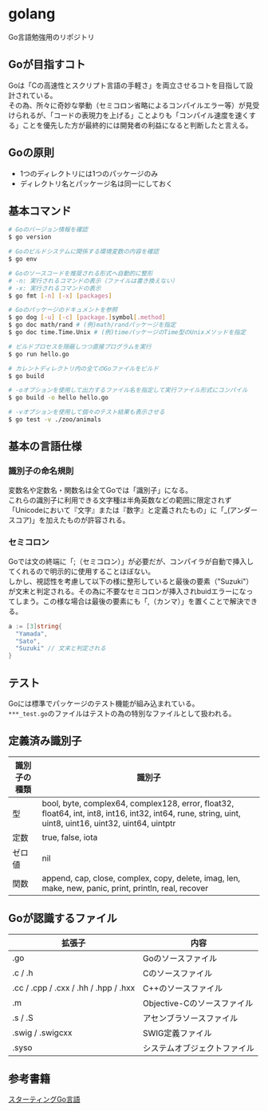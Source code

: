 # golang
Go言語勉強用のリポジトリ

## Goが目指すコト
Goは「Cの高速性とスクリプト言語の手軽さ」を両立させるコトを目指して設計されている。  
その為、所々に奇妙な挙動（セミコロン省略によるコンパイルエラー等）が見受けられるが、「コードの表現力を上げる」ことよりも「コンパイル速度を速くする」ことを優先した方が最終的には開発者の利益になると判断したと言える。

## Goの原則
- 1つのディレクトリには1つのパッケージのみ
- ディレクトリ名とパッケージ名は同一にしておく

## 基本コマンド
```bash
# Goのバージョン情報を確認
$ go version

# Goのビルドシステムに関係する環境変数の内容を確認
$ go env

# Goのソースコードを推奨される形式へ自動的に整形
# -n: 実行されるコマンドの表示（ファイルは書き換えない）
# -x: 実行されるコマンドの表示
$ go fmt [-n] [-x] [packages]

# Goのパッケージのドキュメントを参照
$ go dog [-u] [-c] [package.]symbol[.method]
$ go doc math/rand # (例)math/randパッケージを指定
$ go doc time.Time.Unix # (例)timeパッケージのTime型のUnixメソッドを指定

# ビルドプロセスを隠蔽しつつ直接プログラムを実行
$ go run hello.go

# カレントディレクトリ内の全てのGoファイルをビルド
$ go build

# -oオプションを使用して出力するファイル名を指定して実行ファイル形式にコンパイル
$ go build -o hello hello.go

# -vオプションを使用して個々のテスト結果も表示させる
$ go test -v ./zoo/animals
```

## 基本の言語仕様

### 識別子の命名規則
変数名や定数名・関数名は全てGoでは「識別子」になる。  
これらの識別子に利用できる文字種は半角英数などの範囲に限定されず「Unicodeにおいて『文字』または『数字』と定義されたもの」に「_(アンダースコア)」を加えたものが許容される。

### セミコロン
Goでは文の終端に「;（セミコロン）」が必要だが、コンパイラが自動で挿入してくれるので明示的に使用することほぼない。  
しかし、視認性を考慮して以下の様に整形していると最後の要素（"Suzuki"）が文末と判定される。その為に不要なセミコロンが挿入されbuidエラーになってしまう。この様な場合は最後の要素にも「,（カンマ）」を置くことで解決できる。
```go
a := [3]string{
  "Yamada",
  "Sato",
  "Suzuki" // 文末と判定される
}
```

## テスト
Goには標準でパッケージのテスト機能が組み込まれている。  
`***_test.go`のファイルはテストの為の特別なファイルとして扱われる。

## 定義済み識別子
| 識別子の種類 | 識別子 |
----|---- 
| 型 | bool, byte, complex64, complex128, error, float32, float64, int, int8, int16, int32, int64, rune, string, uint, uint8, uint16, uint32, uint64, uintptr |
| 定数 | true, false, iota |
|ゼロ値 | nil |
|関数 |	append, cap, close, complex, copy, delete, imag, len, make, new, panic, print, println, real, recover |


## Goが認識するファイル
| 拡張子 | 内容 |
----|---- 
| .go | Goのソースファイル |
| .c / .h | Cのソースファイル |
| .cc / .cpp / .cxx / .hh / .hpp / .hxx | C++のソースファイル |
| .m | Objective-Cのソースファイル |
| .s / .S | アセンブラソースファイル |
| .swig / .swigcxx | SWIG定義ファイル |
| .syso | システムオブジェクトファイル |

## 参考書籍
[スターティングGo言語](https://www.shoeisha.co.jp/book/detail/9784798142418)
